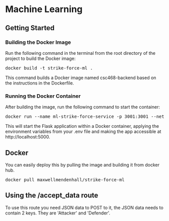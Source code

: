 # Machine Learning
## Getting Started
### Building the Docker Image
Run the following command in the terminal from the root directory of the project to build the Docker image:
<pre>
docker build -t strike-force-ml .
</pre>
This command builds a Docker image named csc468-backend based on the instructions in the Dockerfile.

### Running the Docker Container
After building the image, run the following command to start the container:
<pre>
docker run --name ml-strike-force-service -p 3001:3001 --network my-app-network strike-force-ml
</pre>
This will start the Flask application within a Docker container, applying the environment variables from your .env file and making the app accessible at http://localhost:5000.

## Docker 
You can easily deploy this by pulling the image and building it from docker hub.
<pre>
docker pull maxwellmendenhall/strike-force-ml
</pre>

## Using the /accept_data route
To use this route you need JSON data to POST to it, the JSON data needs to contain 2 keys. They are 'Attacker' and 'Defender'.

